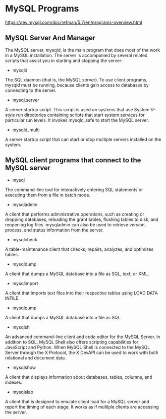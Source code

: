 # MySQL Programs

https://dev.mysql.com/doc/refman/5.7/en/programs-overview.html

## MySQL Server And Manager

The MySQL server, mysqld, is the main program that does most of the work in a MySQL installation. The server is accompanied by several related scripts that assist you in starting and stopping the server:

* mysqld

The SQL daemon (that is, the MySQL server). To use client programs, mysqld must be running, because clients gain access to databases by connecting to the server. 

* mysql.server

A server startup script. This script is used on systems that use System V-style run directories containing scripts that start system services for particular run levels. It invokes mysqld_safe to start the MySQL server. 

* mysqld_multi

A server startup script that can start or stop multiple servers installed on the system. 


## MySQL client programs that connect to the MySQL server

* mysql

The command-line tool for interactively entering SQL statements or executing them from a file in batch mode. 

* mysqladmin

A client that performs administrative operations, such as creating or dropping databases, reloading the grant tables, flushing tables to disk, and reopening log files. mysqladmin can also be used to retrieve version, process, and status information from the server. 

* mysqlcheck

A table-maintenance client that checks, repairs, analyzes, and optimizes tables.

* mysqldump

A client that dumps a MySQL database into a file as SQL, text, or XML.

* mysqlimport

A client that imports text files into their respective tables using LOAD DATA INFILE. 

* mysqlpump

A client that dumps a MySQL database into a file as SQL.

* mysqlsh

An advanced command-line client and code editor for the MySQL Server. In addition to SQL, MySQL Shell also offers scripting capabilities for JavaScript and Python. When MySQL Shell is connected to the MySQL Server through the X Protocol, the X DevAPI can be used to work with both relational and document data. 

* mysqlshow

A client that displays information about databases, tables, columns, and indexes.

* mysqlslap

A client that is designed to emulate client load for a MySQL server and report the timing of each stage. It works as if multiple clients are accessing the server. 
